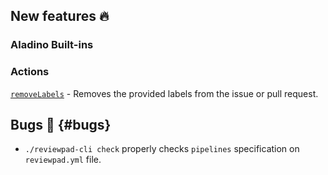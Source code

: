 ## New features :fire:

### Aladino Built-ins

### Actions

[`removeLabels`](/guides/built-ins#removelabels) - Removes the provided labels from the issue or pull request.

## Bugs :bug: {#bugs}

-   `./reviewpad-cli check` properly checks `pipelines` specification on `reviewpad.yml` file.
